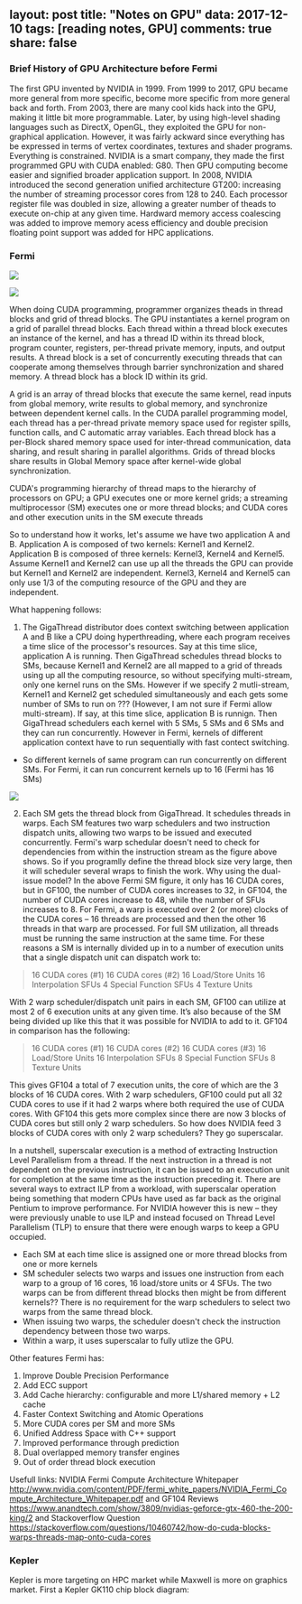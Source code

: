 
layout: post
title: "Notes on GPU"
data: 2017-12-10
tags: [reading notes, GPU]
comments: true
share: false
---

### Brief History of GPU Architecture before Fermi

The first GPU invented by NVIDIA in 1999. From 1999 to 2017, GPU became more general from more specific, become more specific from more general back and forth. From 2003, there are many cool kids hack into the GPU, making it little bit more programmable. Later, by using high-level shading languages such as DirectX, OpenGL, they exploited the GPU for non-graphical application. However, it was fairly ackward since everything has be expressed in terms of vertex coordinates, textures and shader programs. Everything is constrained. NVIDIA is a smart company, they made the first programmed GPU with CUDA enabled: G80. Then GPU computing become easier and signified broader application support. In 2008, NVIDIA introduced the second generation unified architecture GT200: increasing the number of streaming processor cores from 128 to 240. Each processor register file was doubled in size, allowing a greater number of theads to execute on-chip at any given time. Hardward memory access coalescing was added to improve memory acess efficiency and double precision floating point support was added for HPC applications.

### Fermi

![](https://github.com/YuxinxinChen/YuxinxinChen.github.io/blob/master/images/fermi1.png)

![](https://github.com/YuxinxinChen/YuxinxinChen.github.io/blob/master/images/fermi2.png)

When doing CUDA programming, programmer organizes theads in thread blocks and grid of thread blocks. The GPU instantiates a kernel program on a grid of parallel thread blocks. Each thread within a thread block executes an instance of the kernel, and has a thread ID within its thread block, program counter, registers, per-thread private memory, inputs, and output results. 
A thread block is a set of concurrently executing threads that can cooperate among themselves through barrier synchronization and shared memory. A thread block has a block ID within its grid.

A grid is an array of thread blocks that execute the same kernel, read inputs from global memory, write results to global memory, and synchronize between dependent kernel calls. In the CUDA parallel programming model, each thread has a per-thread private memory space used for register spills, function calls, and C automatic array variables. Each thread block has a per-Block shared memory space used for inter-thread communication, data sharing, and result sharing in parallel algorithms. Grids of thread blocks share results in Global Memory space after kernel-wide global synchronization. 

CUDA's programming hierarchy of thread maps to the hierarchy of processors on GPU; a GPU executes one or more kernel grids; a streaming multiprocessor (SM) executes one or more thread blocks; and CUDA cores and other execution units in the SM execute threads 

So to understand how it works, let's assume we have two application A and B. Application A is composed of two kernels: Kernel1 and Kernel2. Application B is composed of three kernels: Kernel3, Kernel4 and Kernel5. Assume Kernel1 and Kernel2 can use up all the threads the GPU can provide but Kernel1 and Kernel2 are independent. Kernel3, Kernel4 and Kernel5 can only use 1/3 of the computing resource of the GPU and they are independent.

What happening follows:
1. The GigaThread distributor does context switching between application A and B like a CPU doing hyperthreading, where each program receives a time slice of the processor's resources. Say at this time slice, application A is running. Then GigaThread schedules thread blocks to SMs, because Kernel1 and Kernel2 are all mapped to a grid of threads using up all the computing resource, so without specifying multi-stream, only one kernel runs on the SMs. However if we specify 2 mutli-stream, Kernel1 and Kernel2 get scheduled simultaneously and each gets some number of SMs to run on ??? (However, I am not sure if Fermi allow multi-stream). If say, at this time slice, application B is runnign. Then GigaThread schedulers each kernel with 5 SMs, 5 SMs and 6 SMs and they can run concurrently. However in Fermi, kernels of different application context have to run sequentially with fast contect switching.

+ So different kernels of same program can run concurrently on different SMs. For Fermi, it can run concurrent kernels up to 16 (Fermi has 16 SMs)

![](https://github.com/YuxinxinChen/YuxinxinChen.github.io/blob/master/images/fermi3.png)

2. Each SM gets the thread block from GigaThread. It schedules threads in warps. Each SM features two warp schedulers and two instruction dispatch units, allowing two warps to be issued and executed concurrently. Fermi's warp schedular doesn't need to check for dependencies from within the instruction stream as the figure above shows. So if you programlly define the thread block size very large, then it will scheduler several wraps to finish the work. Why using the dual-issue model? In the above Fermi SM figure, it only has 16 CUDA cores, but in GF100, the number of CUDA cores increases to 32, in GF104, the number of CUDA cores increase to 48, while the number of SFUs increases to 8. For Fermi, a warp is executed over 2 (or more) clocks of the CUDA cores – 16 threads are processed and then the other 16 threads in that warp are processed. For full SM utilization, all threads must be running the same instruction at the same time. For these reasons a SM is internally divided up in to a number of execution units that a single dispatch unit can dispatch work to:

> 16 CUDA cores (#1)
> 16 CUDA cores (#2)
> 16 Load/Store Units
> 16 Interpolation SFUs
> 4 Special Function SFUs
> 4 Texture Units

With 2 warp scheduler/dispatch unit pairs in each SM, GF100 can utilize at most 2 of 6 execution units at any given time. It’s also because of the SM being divided up like this that it was possible for NVIDIA to add to it. GF104 in comparison has the following:

> 16 CUDA cores (#1)
> 16 CUDA cores (#2)
> 16 CUDA cores (#3)
> 16 Load/Store Units
> 16 Interpolation SFUs
> 8 Special Function SFUs
> 8 Texture Units

This gives GF104 a total of 7 execution units, the core of which are the 3 blocks of 16 CUDA cores.
With 2 warp schedulers, GF100 could put all 32 CUDA cores to use if it had 2 warps where both required the use of CUDA cores. With GF104 this gets more complex since there are now 3 blocks of CUDA cores but still only 2 warp schedulers. So how does NVIDIA feed 3 blocks of CUDA cores with only 2 warp schedulers? They go superscalar.

In a nutshell, superscalar execution is a method of extracting Instruction Level Parallelism from a thread. If the next instruction in a thread is not dependent on the previous instruction, it can be issued to an execution unit for completion at the same time as the instruction preceding it. There are several ways to extract ILP from a workload, with superscalar operation being something that modern CPUs have used as far back as the original Pentium to improve performance. For NVIDIA however this is new – they were previously unable to use ILP and instead focused on Thread Level Parallelism (TLP) to ensure that there were enough warps to keep a GPU occupied.

+ Each SM at each time slice is assigned one or more thread blocks from one or more kernels
+ SM scheduler selects two warps and issues one instruction from each warp to a group of 16 cores, 16 load/store units or 4 SFUs. The two warps can be from different thread blocks then might be from different kernels?? There is no requirement for the warp schedulers to select two warps from the same thread block.
+ When issuing two warps, the scheduler doesn't check the instruction dependency between those two warps.
+ Within a warp, it uses superscalar to fully utlize the GPU. 

Other features Fermi has:
1. Improve Double Precision Performance
2. Add ECC support
3. Add Cache hierarchy: configurable and more L1/shared memory + L2 cache
4. Faster Context Switching and Atomic Operations 
5. More CUDA cores per SM and more SMs
6. Unified Address Space with C++ support
7. Improved performance through prediction
8. Dual overlapped memory transfer engines
9. Out of order thread block execution

Usefull links: NVIDIA Fermi Compute Architecture Whitepaper <http://www.nvidia.com/content/PDF/fermi_white_papers/NVIDIA_Fermi_Compute_Architecture_Whitepaper.pdf> and GF104 Reviews <https://www.anandtech.com/show/3809/nvidias-geforce-gtx-460-the-200-king/2> and Stackoverflow Question <https://stackoverflow.com/questions/10460742/how-do-cuda-blocks-warps-threads-map-onto-cuda-cores>

### Kepler 

Kepler is more targeting on HPC market while Maxwell is more on graphics market. First a Kepler GK110 chip block diagram:

![]()
 
